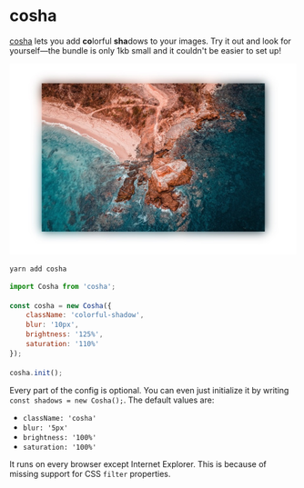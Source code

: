 # cosha
[cosha](https://cosha.surge.sh) lets you add **co**lorful **sha**dows to your images. Try it out and look for yourself—the bundle is only 1kb small and it couldn't be easier to set up!

![](sample.jpg)

```bash
yarn add cosha
```

```js
import Cosha from 'cosha';

const cosha = new Cosha({
    className: 'colorful-shadow',
    blur: '10px',
    brightness: '125%',
    saturation: '110%'
});

cosha.init();
```

Every part of the config is optional. You can even just initialize it by writing `const shadows = new Cosha();`. The default values are:
* `className: 'cosha'`
* `blur: '5px'`
* `brightness: '100%'`
* `saturation: '100%'`

It runs on every browser except Internet Explorer. This is because of missing support for CSS `filter` properties.
